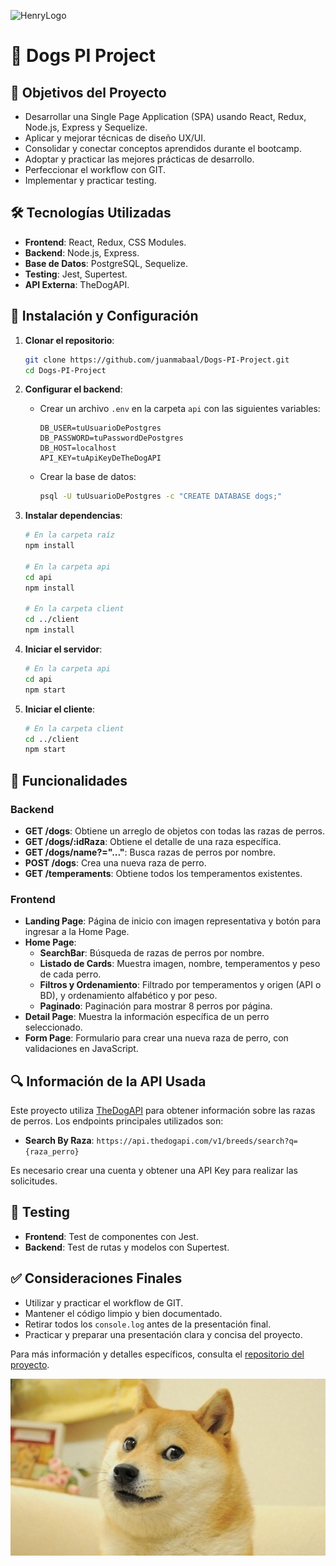 ![HenryLogo](https://d31uz8lwfmyn8g.cloudfront.net/Assets/logo-henry-white-lg.png)

# 🐶 Dogs PI Project

## 🎯 Objetivos del Proyecto

- Desarrollar una Single Page Application (SPA) usando React, Redux, Node.js, Express y Sequelize.
- Aplicar y mejorar técnicas de diseño UX/UI.
- Consolidar y conectar conceptos aprendidos durante el bootcamp.
- Adoptar y practicar las mejores prácticas de desarrollo.
- Perfeccionar el workflow con GIT.
- Implementar y practicar testing.

## 🛠️ Tecnologías Utilizadas

- **Frontend**: React, Redux, CSS Modules.
- **Backend**: Node.js, Express.
- **Base de Datos**: PostgreSQL, Sequelize.
- **Testing**: Jest, Supertest.
- **API Externa**: TheDogAPI.

## 🚀 Instalación y Configuración

1. **Clonar el repositorio**:
    ```bash
    git clone https://github.com/juanmabaal/Dogs-PI-Project.git
    cd Dogs-PI-Project
    ```

2. **Configurar el backend**:
    - Crear un archivo `.env` en la carpeta `api` con las siguientes variables:
      ```
      DB_USER=tuUsuarioDePostgres
      DB_PASSWORD=tuPasswordDePostgres
      DB_HOST=localhost
      API_KEY=tuApiKeyDeTheDogAPI
      ```
    - Crear la base de datos:
      ```bash
      psql -U tuUsuarioDePostgres -c "CREATE DATABASE dogs;"
      ```

3. **Instalar dependencias**:
    ```bash
    # En la carpeta raíz
    npm install

    # En la carpeta api
    cd api
    npm install

    # En la carpeta client
    cd ../client
    npm install
    ```

4. **Iniciar el servidor**:
    ```bash
    # En la carpeta api
    cd api
    npm start
    ```

5. **Iniciar el cliente**:
    ```bash
    # En la carpeta client
    cd ../client
    npm start
    ```

## 🌟 Funcionalidades

### Backend

- **GET /dogs**: Obtiene un arreglo de objetos con todas las razas de perros.
- **GET /dogs/:idRaza**: Obtiene el detalle de una raza específica.
- **GET /dogs/name?="..."**: Busca razas de perros por nombre.
- **POST /dogs**: Crea una nueva raza de perro.
- **GET /temperaments**: Obtiene todos los temperamentos existentes.

### Frontend

- **Landing Page**: Página de inicio con imagen representativa y botón para ingresar a la Home Page.
- **Home Page**: 
  - **SearchBar**: Búsqueda de razas de perros por nombre.
  - **Listado de Cards**: Muestra imagen, nombre, temperamentos y peso de cada perro.
  - **Filtros y Ordenamiento**: Filtrado por temperamentos y origen (API o BD), y ordenamiento alfabético y por peso.
  - **Paginado**: Paginación para mostrar 8 perros por página.
- **Detail Page**: Muestra la información específica de un perro seleccionado.
- **Form Page**: Formulario para crear una nueva raza de perro, con validaciones en JavaScript.

## 🔍 Información de la API Usada

Este proyecto utiliza [TheDogAPI](https://thedogapi.com/) para obtener información sobre las razas de perros. Los endpoints principales utilizados son:

- **Search By Raza**: `https://api.thedogapi.com/v1/breeds/search?q={raza_perro}`

Es necesario crear una cuenta y obtener una API Key para realizar las solicitudes.

## 🧪 Testing

- **Frontend**: Test de componentes con Jest.
- **Backend**: Test de rutas y modelos con Supertest.

## ✅ Consideraciones Finales

- Utilizar y practicar el workflow de GIT.
- Mantener el código limpio y bien documentado.
- Retirar todos los `console.log` antes de la presentación final.
- Practicar y preparar una presentación clara y concisa del proyecto.

Para más información y detalles específicos, consulta el [repositorio del proyecto](https://github.com/juanmabaal/Dogs-PI-Project).


<img src="./dogs.jpg" alt="" width="1000px" />
